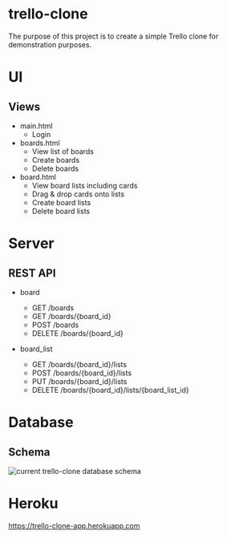 # trello-clone

The purpose of this project is to create a simple Trello clone for demonstration purposes.

# UI

## Views

* main.html
    * Login
* boards.html
    * View list of boards
    * Create boards
    * Delete boards
* board.html
    * View board lists including cards
    * Drag & drop cards onto lists
    * Create board lists
    * Delete board lists

# Server

## REST API

* board
    * GET /boards
    * GET /boards/{board_id}
    * POST /boards
    * DELETE /boards/{board_id}

* board_list
    * GET /boards/{board_id}/lists
    * POST /boards/{board_id}/lists
    * PUT /boards/{board_id}/lists
    * DELETE /boards/{board_id}/lists/{board_list_id}

# Database

## Schema 
![current trello-clone database schema](https://i.imgur.com/MsWygug.png)

# Heroku
https://trello-clone-app.herokuapp.com
